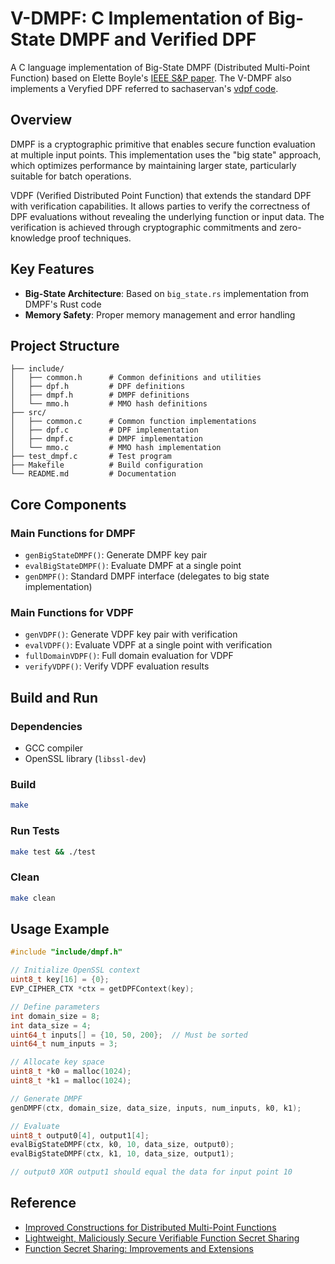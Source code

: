 # V-DMPF: C Implementation of Big-State DMPF and Verified DPF

A C language implementation of Big-State DMPF (Distributed Multi-Point Function) based on Elette Boyle's [IEEE S&P paper](https://github.com/MatanHamilis/dmpf/).
The V-DMPF also implements a Veryfied DPF referred to sachaservan's [vdpf code](https://github.com/sachaservan/vdpf).

## Overview

DMPF is a cryptographic primitive that enables secure function evaluation at multiple input points. This implementation uses the "big state" approach, which optimizes performance by maintaining larger state, particularly suitable for batch operations.

VDPF (Verified Distributed Point Function) that extends the standard DPF with verification capabilities. It allows parties to verify the correctness of DPF evaluations without revealing the underlying function or input data. The verification is achieved through cryptographic commitments and zero-knowledge proof techniques.

## Key Features

- **Big-State Architecture**: Based on `big_state.rs` implementation from DMPF's Rust code
- **Memory Safety**: Proper memory management and error handling

## Project Structure

```
├── include/
│   ├── common.h      # Common definitions and utilities
│   ├── dpf.h         # DPF definitions
│   ├── dmpf.h        # DMPF definitions
│   └── mmo.h         # MMO hash definitions
├── src/
│   ├── common.c      # Common function implementations
│   ├── dpf.c         # DPF implementation
│   ├── dmpf.c        # DMPF implementation
│   └── mmo.c         # MMO hash implementation
├── test_dmpf.c       # Test program
├── Makefile          # Build configuration
└── README.md         # Documentation
```

## Core Components
### Main Functions for DMPF

- `genBigStateDMPF()`: Generate DMPF key pair
- `evalBigStateDMPF()`: Evaluate DMPF at a single point
- `genDMPF()`: Standard DMPF interface (delegates to big state implementation)

### Main Functions for VDPF
- `genVDPF()`: Generate VDPF key pair with verification
- `evalVDPF()`: Evaluate VDPF at a single point with verification
- `fullDomainVDPF()`: Full domain evaluation for VDPF
- `verifyVDPF()`: Verify VDPF evaluation results


## Build and Run

### Dependencies

- GCC compiler
- OpenSSL library (`libssl-dev`)

### Build

```bash
make
```

### Run Tests

```bash
make test && ./test
```

### Clean

```bash
make clean
```

## Usage Example

```c
#include "include/dmpf.h"

// Initialize OpenSSL context
uint8_t key[16] = {0};
EVP_CIPHER_CTX *ctx = getDPFContext(key);

// Define parameters
int domain_size = 8;
int data_size = 4;
uint64_t inputs[] = {10, 50, 200};  // Must be sorted
uint64_t num_inputs = 3;

// Allocate key space
uint8_t *k0 = malloc(1024);
uint8_t *k1 = malloc(1024);

// Generate DMPF
genDMPF(ctx, domain_size, data_size, inputs, num_inputs, k0, k1);

// Evaluate
uint8_t output0[4], output1[4];
evalBigStateDMPF(ctx, k0, 10, data_size, output0);
evalBigStateDMPF(ctx, k1, 10, data_size, output1);

// output0 XOR output1 should equal the data for input point 10
```

## Reference
- [Improved Constructions for Distributed Multi-Point Functions](https://www.computer.org/csdl/proceedings-article/sp/2025/223600a044/21B7Qx0bxLi)
- [Lightweight, Maliciously Secure Verifiable Function Secret Sharing](https://eprint.iacr.org/2021/580)
- [Function Secret Sharing: Improvements and Extensions](https://eprint.iacr.org/2018/707)